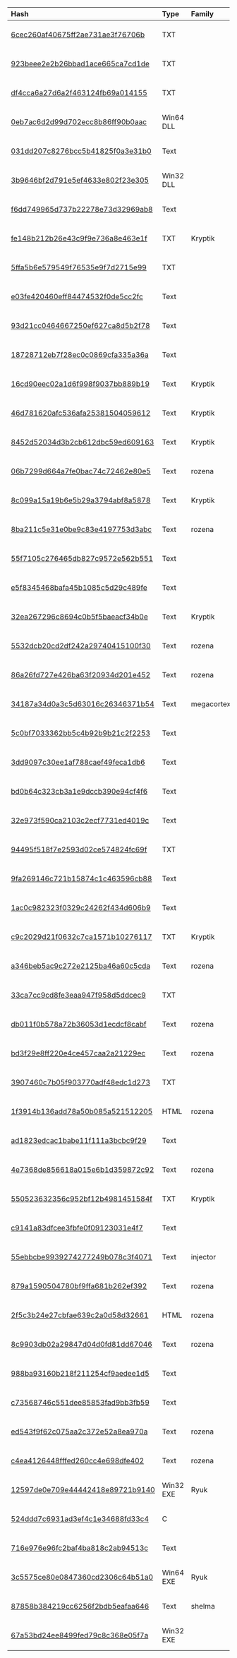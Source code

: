 |Hash|Type|Family|Frist_Seen|Name|
|:--|:--|:--|:--|:--|
|[6cec260af40675ff2ae731ae3f76706b](https://www.virustotal.com/gui/file/6cec260af40675ff2ae731ae3f76706b)|TXT||2019-10-10 08:06:24|resources[1].js|
|[923beee2e2b26bbad1ace665ca7cd1de](https://www.virustotal.com/gui/file/923beee2e2b26bbad1ace665ca7cd1de)|TXT||2019-09-12 17:47:27|923beee2e2b26bbad1ace665ca7cd1de.js|
|[df4cca6a27d6a2f463124fb69a014155](https://www.virustotal.com/gui/file/df4cca6a27d6a2f463124fb69a014155)|TXT||2019-09-10 06:29:03|df4cca6a27d6a2f463124fb69a014155.js|
|[0eb7ac6d2d99d702ecc8b86ff90b0aac](https://www.virustotal.com/gui/file/0eb7ac6d2d99d702ecc8b86ff90b0aac)|Win64 DLL||2019-05-15 10:30:47|7a207137e7b234e680116aa071f049c8472e4fb5990a38dab264d0a4cde126df.bin|
|[031dd207c8276bcc5b41825f0a3e31b0](https://www.virustotal.com/gui/file/031dd207c8276bcc5b41825f0a3e31b0)|Text||2019-04-05 23:10:16|bkvlhwa0|
|[3b9646bf2d791e5ef4633e802f23e305](https://www.virustotal.com/gui/file/3b9646bf2d791e5ef4633e802f23e305)|Win32 DLL||2019-02-26 22:27:20|39236 (1).txt|
|[f6dd749965d737b22278e73d32969ab8](https://www.virustotal.com/gui/file/f6dd749965d737b22278e73d32969ab8)|Text||2019-02-26 03:03:14|42zce9xj|
|[fe148b212b26e43c9f9e736a8e463e1f](https://www.virustotal.com/gui/file/fe148b212b26e43c9f9e736a8e463e1f)|TXT|Kryptik|2019-02-14 15:48:51|/home/ubuntu/pastes/G4bY1D2P.posh|
|[5ffa5b6e579549f76535e9f7d2715e99](https://www.virustotal.com/gui/file/5ffa5b6e579549f76535e9f7d2715e99)|TXT||2019-02-12 11:06:03|info.hta|
|[e03fe420460eff84474532f0de5cc2fc](https://www.virustotal.com/gui/file/e03fe420460eff84474532f0de5cc2fc)|Text||2019-02-07 09:44:50|payload.txt|
|[93d21cc0464667250ef627ca8d5b2f78](https://www.virustotal.com/gui/file/93d21cc0464667250ef627ca8d5b2f78)|Text||2019-02-06 23:32:55|payload.txt|
|[18728712eb7f28ec0c0869cfa335a36a](https://www.virustotal.com/gui/file/18728712eb7f28ec0c0869cfa335a36a)|Text||2019-02-05 06:28:07|payload_bypass.txt|
|[16cd90eec02a1d6f998f9037bb889b19](https://www.virustotal.com/gui/file/16cd90eec02a1d6f998f9037bb889b19)|Text|Kryptik|2019-02-05 03:29:06|/home/ubuntu/pastes/BKVLHWa0.posh|
|[46d781620afc536afa25381504059612](https://www.virustotal.com/gui/file/46d781620afc536afa25381504059612)|Text|Kryptik|2019-02-05 00:45:02|YAm4QnE7|
|[8452d52034d3b2cb612dbc59ed609163](https://www.virustotal.com/gui/file/8452d52034d3b2cb612dbc59ed609163)|Text|Kryptik|2019-02-04 15:05:03|HPpvY00Q|
|[06b7299d664a7fe0bac74c72462e80e5](https://www.virustotal.com/gui/file/06b7299d664a7fe0bac74c72462e80e5)|Text|rozena|2019-02-03 18:22:34|.|
|[8c099a15a19b6e5b29a3794abf8a5878](https://www.virustotal.com/gui/file/8c099a15a19b6e5b29a3794abf8a5878)|Text|Kryptik|2019-02-01 13:05:02|p5U9siCD|
|[8ba211c5e31e0be9c83e4197753d3abc](https://www.virustotal.com/gui/file/8ba211c5e31e0be9c83e4197753d3abc)|Text|rozena|2019-02-01 10:46:29|evil.hta|
|[55f7105c276465db827c9572e562b551](https://www.virustotal.com/gui/file/55f7105c276465db827c9572e562b551)|Text||2019-02-01 06:26:55|6a1be30c9854bf7f97ebd6fb2ef85e527279dbebd8f700980718febbf53f4d6a.bat.bin|
|[e5f8345468bafa45b1085c5d29c489fe](https://www.virustotal.com/gui/file/e5f8345468bafa45b1085c5d29c489fe)|Text||2019-01-31 09:14:37|Copy.bat|
|[32ea267296c8694c0b5f5baeacf34b0e](https://www.virustotal.com/gui/file/32ea267296c8694c0b5f5baeacf34b0e)|Text|Kryptik|2019-01-30 11:45:02|wrehJuGp|
|[5532dcb20cd2df242a29740415100f30](https://www.virustotal.com/gui/file/5532dcb20cd2df242a29740415100f30)|Text|rozena|2019-01-26 03:49:18|/home/ubuntu/pastes/tDAbbY52.posh|
|[86a26fd727e426ba63f20934d201e452](https://www.virustotal.com/gui/file/86a26fd727e426ba63f20934d201e452)|Text|rozena|2019-01-24 15:47:49|0v6RiYEY.posh|
|[34187a34d0a3c5d63016c26346371b54](https://www.virustotal.com/gui/file/34187a34d0a3c5d63016c26346371b54)|Text|megacortex|2019-01-24 13:52:28|kill.bat|
|[5c0bf7033362bb5c4b92b9b21c2f2253](https://www.virustotal.com/gui/file/5c0bf7033362bb5c4b92b9b21c2f2253)|Text||2019-01-22 20:54:14|test.bat|
|[3dd9097c30ee1af788caef49feca1db6](https://www.virustotal.com/gui/file/3dd9097c30ee1af788caef49feca1db6)|Text||2019-01-22 13:42:40|Mzd1HFrN.posh|
|[bd0b64c323cb3a1e9dccb390e94cf4f6](https://www.virustotal.com/gui/file/bd0b64c323cb3a1e9dccb390e94cf4f6)|Text||2019-01-19 00:55:02|/home/ubuntu/pastes/KVwVMtN3.posh|
|[32e973f590ca2103c2ecf7731ed4019c](https://www.virustotal.com/gui/file/32e973f590ca2103c2ecf7731ed4019c)|Text||2019-01-15 18:16:20|myvtfile.exe|
|[94495f518f7e2593d02ce574824fc69f](https://www.virustotal.com/gui/file/94495f518f7e2593d02ce574824fc69f)|TXT||2019-01-09 16:30:43|eventinformation-tellurium-group.hta|
|[9fa269146c721b15874c1c463596cb88](https://www.virustotal.com/gui/file/9fa269146c721b15874c1c463596cb88)|Text||2019-01-05 14:37:31|powershell.hta|
|[1ac0c982323f0329c24262f434d606b9](https://www.virustotal.com/gui/file/1ac0c982323f0329c24262f434d606b9)|Text||2018-12-27 07:00:51|a.vir|
|[c9c2029d21f0632c7ca1571b10276117](https://www.virustotal.com/gui/file/c9c2029d21f0632c7ca1571b10276117)|TXT|Kryptik|2018-12-23 18:19:09|znR3rgbs.posh|
|[a346beb5ac9c272e2125ba46a60c5cda](https://www.virustotal.com/gui/file/a346beb5ac9c272e2125ba46a60c5cda)|Text|rozena|2018-12-20 09:32:50|evil.hta|
|[33ca7cc9cd8fe3eaa947f958d5ddcec9](https://www.virustotal.com/gui/file/33ca7cc9cd8fe3eaa947f958d5ddcec9)|TXT||2018-12-12 12:37:06| |
|[db011f0b578a72b36053d1ecdcf8cabf](https://www.virustotal.com/gui/file/db011f0b578a72b36053d1ecdcf8cabf)|Text|rozena|2018-12-11 22:24:07|071d5c44d21c365c13133d46b93a94bc.js|
|[bd3f29e8ff220e4ce457caa2a21229ec](https://www.virustotal.com/gui/file/bd3f29e8ff220e4ce457caa2a21229ec)|Text|rozena|2018-12-11 20:33:24|payload.txt|
|[3907460c7b05f903770adf48edc1d273](https://www.virustotal.com/gui/file/3907460c7b05f903770adf48edc1d273)|TXT||2018-12-11 19:51:36|1.hta|
|[1f3914b136add78a50b085a521512205](https://www.virustotal.com/gui/file/1f3914b136add78a50b085a521512205)|HTML|rozena|2018-12-11 19:35:42|BitGroupPricelistPS2019.hta|
|[ad1823edcac1babe11f111a3bcbc9f29](https://www.virustotal.com/gui/file/ad1823edcac1babe11f111a3bcbc9f29)|Text||2018-12-11 15:18:07|evil.hta|
|[4e7368de856618a015e6b1d359872c92](https://www.virustotal.com/gui/file/4e7368de856618a015e6b1d359872c92)|Text|rozena|2018-12-07 13:31:42|H:\rebelshare\evtfwd.bat|
|[550523632356c952bf12b4981451584f](https://www.virustotal.com/gui/file/550523632356c952bf12b4981451584f)|TXT|Kryptik|2018-11-30 05:03:20| |
|[c9141a83dfcee3fbfe0f09123031e4f7](https://www.virustotal.com/gui/file/c9141a83dfcee3fbfe0f09123031e4f7)|Text||2018-11-28 21:59:11| |
|[55ebbcbe9939274277249b078c3f4071](https://www.virustotal.com/gui/file/55ebbcbe9939274277249b078c3f4071)|Text|injector|2018-11-28 21:46:07|execute.bat|
|[879a1590504780bf9ffa681b262ef392](https://www.virustotal.com/gui/file/879a1590504780bf9ffa681b262ef392)|Text|rozena|2018-11-28 14:40:16|071d5c44d21c365c13133d46b93a94bc.js|
|[2f5c3b24e27cbfae639c2a0d58d32661](https://www.virustotal.com/gui/file/2f5c3b24e27cbfae639c2a0d58d32661)|HTML|rozena|2018-11-28 04:56:36|start.hta|
|[8c9903db02a29847d04d0fd81dd67046](https://www.virustotal.com/gui/file/8c9903db02a29847d04d0fd81dd67046)|Text|rozena|2018-11-23 21:11:39|nox.hta|
|[988ba93160b218f211254cf9aedee1d5](https://www.virustotal.com/gui/file/988ba93160b218f211254cf9aedee1d5)|Text||2018-11-20 04:23:21|PowerShellEncoded-Cobalt.Strike|
|[c73568746c551dee85853fad9bb3fb59](https://www.virustotal.com/gui/file/c73568746c551dee85853fad9bb3fb59)|Text||2018-10-27 02:48:51|myvtfile.exe|
|[ed543f9f62c075aa2c372e52a8ea970a](https://www.virustotal.com/gui/file/ed543f9f62c075aa2c372e52a8ea970a)|Text|rozena|2018-10-24 15:50:34|myvtfile.exe|
|[c4ea4126448fffed260cc4e698dfe402](https://www.virustotal.com/gui/file/c4ea4126448fffed260cc4e698dfe402)|Text|rozena|2018-10-22 19:21:03|myvtfile.exe|
|[12597de0e709e44442418e89721b9140](https://www.virustotal.com/gui/file/12597de0e709e44442418e89721b9140)|Win32 EXE|Ryuk|2018-10-10 12:22:46|/home/seclab/Documents/meseum_data/only_using_data_set/indexing/12597de0e709e44442418e89721b9140.vir|
|[524ddd7c6931ad3ef4c1e34688fd33c4](https://www.virustotal.com/gui/file/524ddd7c6931ad3ef4c1e34688fd33c4)|C||2018-10-10 10:09:06|apt_wilted_tulip.yar|
|[716e976e96fc2baf4ba818c2ab94513c](https://www.virustotal.com/gui/file/716e976e96fc2baf4ba818c2ab94513c)|Text||2018-09-17 09:09:56|myvtfile.exe|
|[3c5575ce80e0847360cd2306c64b51a0](https://www.virustotal.com/gui/file/3c5575ce80e0847360cd2306c64b51a0)|Win64 EXE|Ryuk|2018-09-06 07:57:31|de708f2807f96938e5eb0295d5ebfee870b34dd0cb70708607d4e1adf767ce7b.bin|
|[87858b384219cc6256f2bdb5eafaa646](https://www.virustotal.com/gui/file/87858b384219cc6256f2bdb5eafaa646)|Text|shelma|2018-08-27 13:54:20|ps.bat|
|[67a53bd24ee8499fed79c8c368e05f7a](https://www.virustotal.com/gui/file/67a53bd24ee8499fed79c8c368e05f7a)|Win32 EXE||2017-11-25 00:21:05|Dll Launcher|
